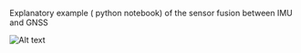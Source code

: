 Explanatory example ( python notebook) of the sensor fusion between IMU and GNSS 

![Alt text](https://github.com/astroteo/IMU-GNSS-Sensor-Fusion/edit/main//img/donwnload.png?raw=true)
